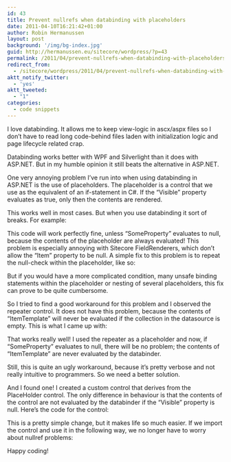 ```yaml
---
id: 43
title: Prevent nullrefs when databinding with placeholders
date: 2011-04-10T16:21:42+01:00
author: Robin Hermanussen
layout: post
background: '/img/bg-index.jpg'
guid: http://hermanussen.eu/sitecore/wordpress/?p=43
permalink: /2011/04/prevent-nullrefs-when-databinding-with-placeholders/
redirect_from:
  - /sitecore/wordpress/2011/04/prevent-nullrefs-when-databinding-with-placeholders/
aktt_notify_twitter:
  - 'yes'
aktt_tweeted:
  - "1"
categories:
  - code snippets
---
```

I love databinding. It allows me to keep view-logic in ascx/aspx files so I don&#8217;t have to read long code-behind files laden with initialization logic and page lifecycle related crap.

Databinding works better with WPF and Silverlight than it does with ASP.NET. But in my humble opinion it still beats the alternative in ASP.NET.

One very annoying problem I&#8217;ve run into when using databinding in ASP.NET is the use of placeholders. The placeholder is a control that we use as the equivalent of an if-statement in C#. If the &#8220;Visible&#8221; property evaluates as true, only then the contents are rendered.

This works well in most cases. But when you use databinding it sort of breaks. For example:



This code will work perfectly fine, unless &#8220;SomeProperty&#8221; evaluates to null, because the contents of the placeholder are always evaluated! This problem is especially annoying with Sitecore FieldRenderers, which don&#8217;t allow the &#8220;Item&#8221; property to be null. A simple fix to this problem is to repeat the null-check within the placeholder, like so:



But if you would have a more complicated condition, many unsafe binding statements within the placeholder or nesting of several placeholders, this fix can prove to be quite cumbersome.

So I tried to find a good workaround for this problem and I observed the repeater control. It does not have this problem, because the contents of &#8220;ItemTemplate&#8221; will never be evaluated if the collection in the datasource is empty. This is what I came up with:  


That works really well! I used the repeater as a placeholder and now, if &#8220;SomeProperty&#8221; evaluates to null, there will be no problem; the contents of &#8220;ItemTemplate&#8221; are never evaluated by the databinder.

Still, this is quite an ugly workaround, because it&#8217;s pretty verbose and not really intuitive to programmers. So we need a better solution.

And I found one! I created a custom control that derives from the PlaceHolder control. The only difference in behaviour is that the contents of the control are not evaluated by the databinder if the &#8220;Visible&#8221; property is null. Here&#8217;s the code for the control:



This is a pretty simple change, but it makes life so much easier. If we import the control and use it in the following way, we no longer have to worry about nullref problems:



Happy coding!